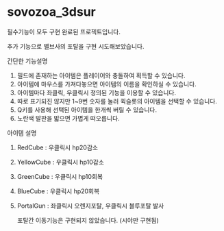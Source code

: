 # sovozoa_3dsur 

필수기능이 모두 구현 완료된 프로젝트입니다.

추가 기능으로 밸브사의 포탈을 구현 시도해보았습니다.



간단한 기능설명

1. 필드에 존재하는 아이템은 플레이어와 충돌하여 획득할 수 있습니다.
2. 아이템에 마우스를 가져다놓으면 아이템의 이름을 확인하실 수 있습니다.
3. 아이템마다 좌클릭, 우클릭시 정의된 기능을 이용할 수 있습니다.
4. 따로 표기되진 않지만 1~9번 숫자를 눌러 퀵슬롯의 아이템을 선택할 수 있습니다.
5. Q키를 사용해 선택된 아이템을 한개씩 버릴 수 있습니다.
6. 노란색 발판을 밟으면 가볍게 떠오릅니다.

아이템 설명
1. RedCube : 우클릭시 hp20감소
2. YellowCube : 우클릭시 hp10감소
3. GreenCube : 우클릭시 hp10회복
4. BlueCube : 우클릭시 hp20회복
5. PortalGun : 좌클릭시 오렌지포탈, 우클릭시 블루포탈 발사

   포탈간 이동기능은 구현되지 않았습니다.
   (시야만 구현됨)
